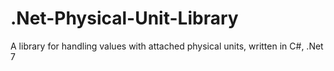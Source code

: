 # .Net-Physical-Unit-Library
A library for handling values with attached physical units, written in C#, .Net 7
